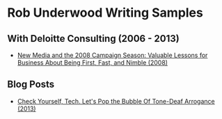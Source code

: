 # Rob Underwood Writing Samples

## With Deloitte Consulting (2006 - 2013)
* [New Media and the 2008 Campaign Season: Valuable Lessons for Business About Being First, Fast, and Nimble (2008)](us_consulting_so_newmedia_120308.pdf)

## Blog Posts
* [Check Yourself, Tech. Let's Pop the Bubble Of Tone-Deaf Arrogance (2013)](http://tumblr.robunderwood.com/post/70146518478/check-yourself-tech-lets-pop-the-bubble-of)

